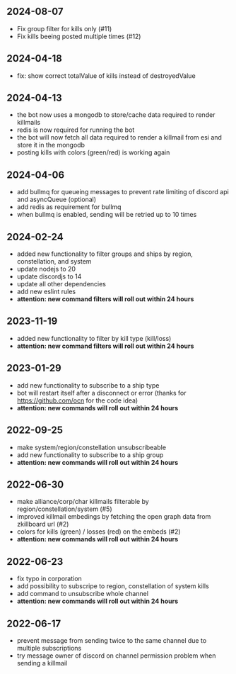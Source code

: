 2024-08-07
---
- Fix group filter for kills only (#11)
- Fix kills beeing posted multiple times (#12)

2024-04-18
---

- fix: show correct totalValue of kills instead of destroyedValue

2024-04-13
---

- the bot now uses a mongodb to store/cache data required to render killmails
- redis is now required for running the bot
- the bot will now fetch all data required to render a killmail from esi and store it in the mongodb
- posting kills with colors (green/red) is working again

2024-04-06
---

- add bullmq for queueing messages to prevent rate limiting of discord api and asyncQueue (optional)
- add redis as requirement for bullmq
- when bullmq is enabled, sending will be retried up to 10 times

2024-02-24
---

- added new functionality to filter groups and ships by region, constellation, and system
- update nodejs to 20
- update discordjs to 14
- update all other dependencies
- add new eslint rules
- __attention: new command filters will roll out within 24 hours__

2023-11-19
---

- added new functionality to filter by kill type (kill/loss)
- __attention: new command filters will roll out within 24 hours__


2023-01-29
---

- add new functionality to subscribe to a ship type
- bot will restart itself after a disconnect or error (thanks for https://github.com/ocn for the code idea)
- __attention: new commands will roll out within 24 hours__

2022-09-25
---

- make system/region/constellation unsubscribeable
- add new functionality to subscribe to a ship group
- __attention: new commands will roll out within 24 hours__
 
2022-06-30
---

- make alliance/corp/char killmails filterable by region/constellation/system (#5)
- improved killmail embedings by fetching the open graph data from zkillboard url (#2)
- colors for kills (green) / losses (red) on the embeds (#2)
- __attention: new commands will roll out within 24 hours__

2022-06-23
---

- fix typo in corporation
- add possibility to subscripe to region, constellation of system kills
- add command to unsubscribe whole channel
- __attention: new commands will roll out within 24 hours__

2022-06-17
---

- prevent message from sending twice to the same channel due to multiple subscriptions
- try message owner of discord on channel permission problem when sending a killmail